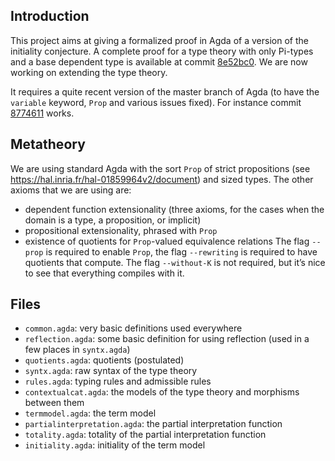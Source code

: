 Introduction
------------

This project aims at giving a formalized proof in Agda of a version of the initiality conjecture. A
complete proof for a type theory with only Pi-types and a base dependent type is available at commit
[8e52bc0](https://github.com/guillaumebrunerie/initiality/tree/8e52bc0b50f3e572d4cd9911889f52ae4ae7d5c9). We are now working on extending the type theory.

It requires a quite recent version of the master branch of Agda (to have the `variable` keyword,
`Prop` and various issues fixed). For instance commit [8774611](https://github.com/agda/agda/tree/87746110983690dc87d8880233334e77aaa2b039) works.

Metatheory
----------

We are using standard Agda with the sort `Prop` of strict propositions
(see https://hal.inria.fr/hal-01859964v2/document) and sized types.
The other axioms that we are using are:
- dependent function extensionality (three axioms, for the cases when the domain is a type, a
  proposition, or implicit)
- propositional extensionality, phrased with `Prop`
- existence of quotients for `Prop`-valued equivalence relations
The flag `--prop` is required to enable `Prop`, the flag `--rewriting` is required to have quotients
that compute. The flag `--without-K` is not required, but it’s nice to see that everything compiles
with it.

Files
-----

- `common.agda`: very basic definitions used everywhere
- `reflection.agda`: some basic definition for using reflection (used in a few places in `syntx.agda`)
- `quotients.agda`: quotients (postulated)
- `syntx.agda`: raw syntax of the type theory
- `rules.agda`: typing rules and admissible rules
- `contextualcat.agda`: the models of the type theory and morphisms between them
- `termmodel.agda`: the term model
- `partialinterpretation.agda`: the partial interpretation function
- `totality.agda`: totality of the partial interpretation function
- `initiality.agda`: initiality of the term model
